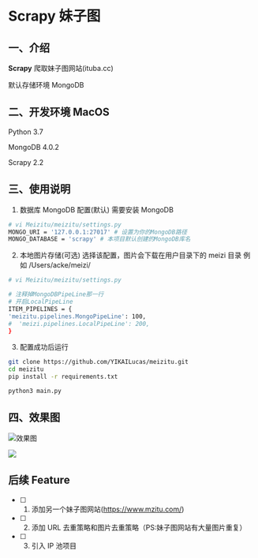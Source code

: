 # Scrapy 妹子图

## 一、介绍

**Scrapy** 爬取妹子图网站(ituba.cc)

默认存储环境 MongoDB

## 二、开发环境 MacOS

Python 3.7

MongoDB 4.0.2

Scrapy 2.2

## 三、使用说明

1. 数据库 MongoDB 配置(默认)
   需要安装 MongoDB

```bash
# vi Meizitu/meizitu/settings.py
MONGO_URI = '127.0.0.1:27017' # 设置为你的MongoDB路径
MONGO_DATABASE = 'scrapy' # 本项目默认创建的MongoDB库名
```

2. 本地图片存储(可选)
   选择该配置，图片会下载在用户目录下的 meizi 目录
   例如 /Users/acke/meizi/

```bash
# vi Meizitu/meizitu/settings.py

# 注释掉MongoDBPipeLine那一行
# 开启LocalPipeLine
ITEM_PIPELINES = {
'meizitu.pipelines.MongoPipeLine': 100,
#  'meizi.pipelines.LocalPipeLine': 200,
}
```

3. 配置成功后运行

```bash
git clone https://github.com/YIKAILucas/meizitu.git
cd meizitu
pip install -r requirements.txt

python3 main.py
```

## 四、效果图

![效果图](https://vimeracke.oss-cn-shenzhen.aliyuncs.com/uPic/0AZ3Ya.png)

![](https://vimeracke.oss-cn-shenzhen.aliyuncs.com/uPic/d4kDMM.png)

## 后续 Feature

- [ ] 1. 添加另一个妹子图网站(https://www.mzitu.com/)
- [ ] 2. 添加 URL 去重策略和图片去重策略（PS:妹子图网站有大量图片重复）
- [ ] 3. 引入 IP 池项目
